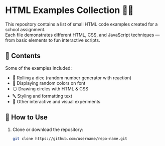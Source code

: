 # HTML Examples Collection 🎨🎲

This repository contains a list of small HTML code examples created for a school assignment.  
Each file demonstrates different HTML, CSS, and JavaScript techniques — from basic elements to fun interactive scripts.  

## 📂 Contents
Some of the examples included:
- 🎲 Rolling a dice (random number generator with reaction)
- 🌈 Displaying random colors on font
- ⚪ Drawing circles with HTML & CSS
- 🔤 Styling and formatting text
- 🎵 Other interactive and visual experiments

## 🚀 How to Use
1. Clone or download the repository:
   ```bash
   git clone https://github.com/username/repo-name.git

